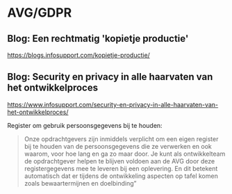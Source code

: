 # AVG/GDPR

## Blog: Een rechtmatig 'kopietje productie'
https://blogs.infosupport.com/kopietje-productie/

## Blog: Security en privacy in alle haarvaten van het ontwikkelproces
https://www.infosupport.com/security-en-privacy-in-alle-haarvaten-van-het-ontwikkelproces/

Register om gebruik persoonsgegevens bij te houden:

> Onze opdrachtgevers zijn inmiddels verplicht om een eigen register bij te houden van de persoonsgegevens die ze verwerken en ook waarom, voor hoe lang en ga zo maar door. Je kunt als ontwikkelteam de opdrachtgever helpen te blijven voldoen aan de AVG door deze registergegevens mee te leveren bij een oplevering. En dit betekent automatisch dat er tijdens de ontwikkeling aspecten op tafel komen zoals bewaartermijnen en doelbinding” 